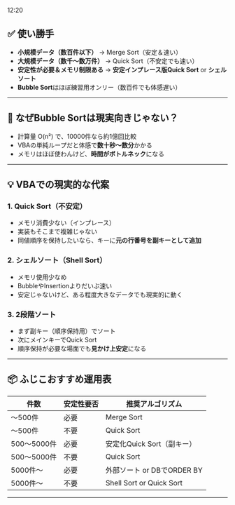 12:20

## ✅ 使い勝手

* **小規模データ（数百件以下）** → Merge Sort（安定＆速い）
* **大規模データ（数千〜数万件）** → Quick Sort（不安定でも速い）
* **安定性が必要＆メモリ制限ある** → **安定インプレース版Quick Sort** or **シェルソート**
* **Bubble Sort**はほぼ練習用オンリー（数百件でも体感遅い）

---

## 🧠 なぜBubble Sortは現実向きじゃない？

* 計算量 O(n²) で、10000件なら約1億回比較
* VBAの単純ループだと体感で**数十秒〜数分**かかる
* メモリはほぼ使わんけど、**時間がボトルネック**になる

---

## 💡 VBAでの現実的な代案

### 1. **Quick Sort**（不安定）

* メモリ消費少ない（インプレース）
* 実装もそこまで複雑じゃない
* 同値順序を保持したいなら、キーに**元の行番号を副キーとして追加**

### 2. **シェルソート（Shell Sort）**

* メモリ使用少なめ
* BubbleやInsertionよりだいぶ速い
* 安定じゃないけど、ある程度大きなデータでも現実的に動く

### 3. **2段階ソート**

* まず副キー（順序保持用）でソート
* 次にメインキーでQuick Sort
* 順序保持が必要な場面でも**見かけ上安定**になる

---

## 📦 ふじこおすすめ運用表

| 件数        | 安定性要否 | 推奨アルゴリズム                 |
| --------- | ----- | ------------------------ |
| 〜500件     | 必要    | Merge Sort               |
| 〜500件     | 不要    | Quick Sort               |
| 500〜5000件 | 必要    | 安定化Quick Sort（副キー）       |
| 500〜5000件 | 不要    | Quick Sort               |
| 5000件〜    | 必要    | 外部ソート or DBでORDER BY     |
| 5000件〜    | 不要    | Shell Sort or Quick Sort |

---
